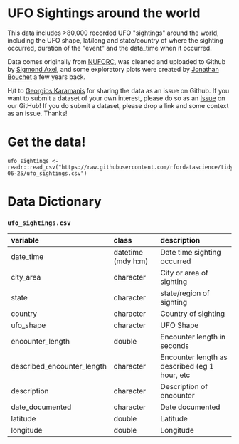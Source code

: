 # UFO Sightings around the world

This data includes >80,000 recorded UFO "sightings" around the world, including the UFO shape, lat/long and state/country of where the sighting occurred, duration of the "event" and the data_time when it occurred.

Data comes originally from [NUFORC](http://www.nuforc.org/), was cleaned and uploaded to Github by [Sigmond Axel](https://github.com/planetsig/ufo-reports), and some exploratory plots were created by [Jonathan Bouchet](https://www.kaggle.com/jonathanbouchet/e-t-phone-home-but-mostly-after-8-00pm) a few years back.

H/t to [Georgios Karamanis](https://github.com/rfordatascience/tidytuesday/issues/83) for sharing the data as an issue on Github. If you want to submit a dataset of your own interest, please do so as an [Issue](https://github.com/rfordatascience/tidytuesday/issues) on our GitHub! If you do submit a dataset, please drop a link and some context as an issue. Thanks!

# Get the data!

```
ufo_sightings <- readr::read_csv("https://raw.githubusercontent.com/rfordatascience/tidytuesday/main/data/2019/2019-06-25/ufo_sightings.csv")
```

# Data Dictionary


### `ufo_sightings.csv`

|variable                   |class     |description |
|:---|:---|:-----------|
|date_time                  |datetime (mdy h:m) | Date time sighting occurred |
|city_area                  |character | City or area of sighting |
|state                      |character | state/region of sighting |
|country                    |character | Country of sighting |
|ufo_shape                  |character | UFO Shape |
|encounter_length           |double    | Encounter length in seconds |
|described_encounter_length |character | Encounter length as described (eg 1 hour, etc|
|description                |character | Description of encounter |
|date_documented            |character | Date documented |
|latitude                   |double    | Latitude |
|longitude                  |double    | Longitude |
